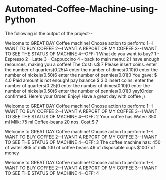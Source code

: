 # Automated-Coffee-Machine-using-Python
The following is the output of the project--


Welcome to GREAT DAY Coffee machine!
Choose action to perform:
1--I WANT TO BUY COFFEE
2--I WANT A REPORT OF MY COFFEE
3--I WANT TO SEE THE STATUS OF MACHINE
4--OFF: 1
What do you want to buy?
1 - Espresso
2 - Latte
3 - Cappuccino
4 - back to main menu:
2
I have enough resources, making you a coffee!
The Cost is:$ 7
Please insert coins.
enter the number of quarters(0.25)4
enter the number of dimes(0.10)0
enter the number of nickels(0.50)6
enter the number of pennies(0.01)0
You gave: $ 4.0
Paid amount is not enough!
pay balance $ 3.0
insert coins:
enter the number of quarters(0.25)0
enter the number of dimes(0.10)0
enter the number of nickels(0.50)6
enter the number of pennies(0.01)0
yay!Order confirmed.
Here's your Order. Enjoy!
 Have a great day with coffee ;)

Welcome to GREAT DAY Coffee machine!
Choose action to perform:
1--I WANT TO BUY COFFEE
2--I WANT A REPORT OF MY COFFEE
3--I WANT TO SEE THE STATUS OF MACHINE
4--OFF: 2
Your coffee has
Water: 350 ml
Milk: 75 ml
Coffee-beans 20 nos.
Cost:$ 7

Welcome to GREAT DAY Coffee machine!
Choose action to perform:
1--I WANT TO BUY COFFEE
2--I WANT A REPORT OF MY COFFEE
3--I WANT TO SEE THE STATUS OF MACHINE
4--OFF: 3
The coffee machine has:
450 of water
865 of milk
100 of coffee beans
49 of disposable cups
$1007 of money

Welcome to GREAT DAY Coffee machine!
Choose action to perform:
1--I WANT TO BUY COFFEE
2--I WANT A REPORT OF MY COFFEE
3--I WANT TO SEE THE STATUS OF MACHINE
4--OFF: 4
>>> 
